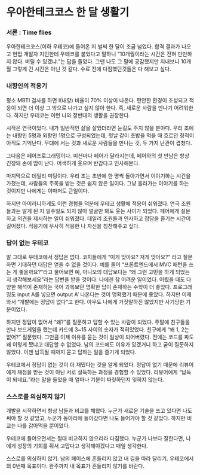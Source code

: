 # 우아한테크코스 한 달 생활기

### 서론 : Time flies

우아한테크코스(이하 우테코)에 들어온 지 벌써 한 달이 조금 넘었다. 합격 결과가 나오고 현업 개발자 지인한테 우테코를 붙었다고 말하니 “10개월이라는 시간은 전혀 만만하지 않다. 버틸 수 있겠냐.”는 답을 들었다. 그땐 나도 그 말에 공감했지만 지내보니 10개월 그렇게 긴 시간은 아닌 것 같다. 수료 전에 다짐했던것들은 다 해보고 싶다.

### 내향인의 적응기

평소 MBTI 검사를 하면 I(내향) 비율이 70% 이상이 나온다. 편안한 환경이 조성되고 적응이 되면 더 이상 그 밖으로 나가고 싶지 않아 한다. 즉, 새로운 사람을 만나기 어려워한다. 하지만 우테코는 이런 나와 정반대의 생활을 권장한다. 

시작은 연극이었다. 내가 일반적인 삶을 살았더라면 눈길도 주지 않을 분야다. 우리 조에는 내향인 5명과 외향인 1명으로 구성되었는데, 첫날 같이 초밥을 먹을 때 흐르던 정적이 아직도 기억난다. 무대에 서는 것과 새로운 사람들을 만나는 것, 두 가지 난관이 겹쳤다.

그다음은 페어프로그래밍이다. 미션마다 페어가 달라지는데, 페어와의 첫 만남은 항상 긴장돼 손에 땀이 난다. 어색하게 웃으며 반갑다고 인사해본다.

마지막으로 데일리 미팅이다. 우리 조는 초반에 한 명씩 돌아가면서 이야기하는 시간을 가졌는데, 사람들의 주목을 받는 것은 쉽지 않은 일이다. 그냥 흘러가는 이야기를 하는 것이지만 나에게는 이마저도 큰일이다.

하지만 아이러니하게도 이런 경험들 덕분에 우테코 생활에 적응이 쉬워졌다. 연극 조원들과는 알게 된 지 일주일도 되지 않아 얼굴만 봐도 웃는 사이가 되었다. 페어에게 질문하고 의견을 제시하는 일이 쉬워졌다. 데일리 조원들과 인사하고 잡담을 즐기는 시간이 길어졌다. 적응기에 무사히 적응한 나 자신을 칭찬해주고 싶다.

### 답이 없는 우테코

말 그대로 우테코에서 정답은 없다. 코치들에게 “이게 맞아요? 저게 맞아요?” 라고 질문하면 기대하던 대답은 얻을 수 없을 것이다. 예를 들어 “프론트엔드에서 MVC 패턴을 쓰는 게 좋을까요?”라고 물어보면 예, 아니오의 대답보다는 “왜 그런 고민을 하게 되었는지 생각해보세요”라는 답변을 받을 것이다. 나에겐 참 어려운 일이었다. 어렸을 때도 다양한 해석이 존재하는 국어 과목보단 명확한 답이 존재하는 수학이 더 좋았다. 프로그래밍도 input A를 넣으면 output A’ 나온다는 것이 명확했기 때문에 좋았다. 하지만 이제와서 “개발에는 정답이 없다”고 한다. 아무도 나에게 거짓말하진 않았지만 사기당한 기분이었다.

하지만 정답이 없어서 “왜?”를 질문하고 답할 수 있는 사람이 되었다. 주말에 친구들을 만나 보드게임을 했는데 카드에 3~15 사이의 숫자가 적혀있었다. 친구에게 “왜 1, 2는 없어?” 질문했다. 그만큼 이제 이유를 묻는 것이 일상이 되어버렸다. 전에는 코드를 짜도 왜 이렇게 짰냐고 대답할 수 없었다. 남의 코드에도 이유가 있겠거니 하고 굳이 질문하지 않았다. 이젠 납득될 때까지 묻고 답하는 일을 즐기게 되었다.

우테코에서 정답이 없는 것이 더 재밌다는 것을 알게 되었다. 정답이 없기 때문에 리뷰어에게 채점을 받는 것이 아닌 서로 설득하는 과정을 경험할 수 있었다. 리뷰어에게 “납득이 되네요.”라는 말을 들었을 때 얼마나 기분이 짜릿하던지 잊히지 않는다.

### 스스로를 의심하지 않기

개발을 시작하면서 항상 남들과 비교를 해왔다. 누군가 새로운 기술을 쓰고 있다면 나도 써야 할 것 같았고, 누군가 동아리에 들어갔다면 나도 들어가야 할 것 같았다. 하지만 비교는 나를 갉아먹을 뿐이었다.

우테코에 들어오면서는 절대 비교하지 않으리라 다짐했다. 누군가 나보다 잘한다면, 나에게 성장의 기회를 줘서 고맙다고 생각해야겠다고 매일 생각한다. 

스스로를 의심하지 않기. 남의 페이스에 흔들리지 않고 내 길을 따라 달리기. 우테코에서의 0번째 목표이다. 완주까지 내 목표가 흔들리지 않기를 바란다.
